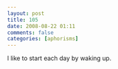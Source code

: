 ```yaml
---
layout: post
title: 105
date: 2008-08-22 01:11
comments: false
categories: [aphorisms]
---
```


I like to start each day by waking up.

